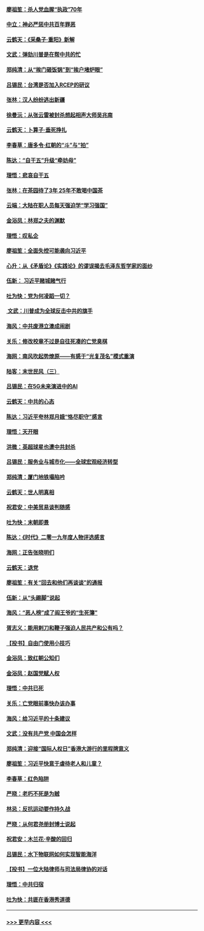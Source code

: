 #### [廖祖笙：杀人党血腥“执政”70年](../pages/nsc993/n11745144.md?t=12270601) 
#### [中立：神必严惩中共百年罪恶](../pages/nsc993/n11744970.md?t=12270601) 
#### [云鹤天：《采桑子‧重阳》新解](../pages/nsc993/n11744948.md?t=12270601) 
#### [文武：弹劾川普是在帮中共的忙](../pages/nsc993/n11744758.md?t=12270601) 
#### [郑纯清：从“挨门砸饭锅”到“挨户堵炉眼”](../pages/nsc993/n11744745.md?t=12270601) 
#### [吕锡民：台湾是否加入RCEP的研议](../pages/nsc993/n11744701.md?t=12270601) 
#### [张林：汉人纷纷逃出新疆](../pages/nsc993/n11743530.md?t=12270601) 
#### [徐曼沅：从张云雷被封杀想起相声大师吴兆南](../pages/nsc993/n11741816.md?t=12270601) 
#### [云鹤天：卜算子‧垂死挣扎](../pages/nsc993/n11739956.md?t=12270601) 
#### [李春草：唐多令‧红朝的“斗”与“拍”](../pages/nsc993/n11739830.md?t=12270601) 
#### [陈达：“自干五”升级“牵妨母”](../pages/nsc993/n11739724.md?t=12270601) 
#### [理悟：悲哀自干五](../pages/nsc993/n11739547.md?t=12270601) 
#### [张林：在茶园待了3年 25年不敢喝中国茶](../pages/nsc993/n11739240.md?t=12270601) 
#### [云端：大陆在职人员每天强迫学“学习强国”](../pages/nsc993/n11738735.md?t=12270601) 
#### [金浴凤：林郑之夫的渊默](../pages/nsc993/n11737735.md?t=12270601) 
#### [理悟：叹私企](../pages/nsc993/n11737715.md?t=12270601) 
#### [廖祖笙：全面失控可能袭向习近平](../pages/nsc993/n11737704.md?t=12270601) 
#### [心升：从《矛盾论》《实践论》的谬误揭去毛泽东哲学家的面纱](../pages/nsc993/n11736962.md?t=12270601) 
#### [伍新： 习近平赌城赌气行](../pages/nsc993/n11736929.md?t=12270601) 
#### [吐为快：党为何凌蹈一切？](../pages/nsc993/n11736915.md?t=12270601) 
#### [ 文武：川普成为全球反击中共的旗手](../pages/nsc993/n11736882.md?t=12270601) 
#### [海风：中共废港立澳成闹剧](../pages/nsc993/n11735857.md?t=12270601) 
#### [关乐：修改校章不过是自往死凑的亡党臭棋](../pages/nsc993/n11735097.md?t=12270601) 
#### [海网：南风吹起势燎原——有感于“光复茂名”模式重演](../pages/nsc993/n11732308.md?t=12270601) 
#### [陆客：末世民风（三）](../pages/nsc993/n11732211.md?t=12270601) 
#### [吕锡民：在5G未来演进中的AI](../pages/nsc993/n11730010.md?t=12270601) 
#### [云鹤天：中共的心态](../pages/nsc993/n11729906.md?t=12270601) 
#### [陈达：习近平夸林郑月娥“恪尽职守”感言](../pages/nsc993/n11729881.md?t=12270601) 
#### [理悟：天开眼](../pages/nsc993/n11729699.md?t=12270601) 
#### [洪微：英超球星也遭中共封杀](../pages/nsc993/n11727243.md?t=12270601) 
#### [吕锡民：服务业与城市化——全球宏观经济转型](../pages/nsc993/n11725845.md?t=12270601) 
#### [郑纯清：厦门地铁塌陷吟](../pages/nsc993/n11725813.md?t=12270601) 
#### [云鹤天：世人明真相](../pages/nsc993/n11725621.md?t=12270601) 
#### [祝君安：中美贸易谈判随感](../pages/nsc993/n11725609.md?t=12270601) 
#### [吐为快：末朝即景](../pages/nsc993/n11723365.md?t=12270601) 
#### [陈达：《时代》二零一九年度人物评选感言](../pages/nsc993/n11723337.md?t=12270601) 
#### [海网：正告张晓明们](../pages/nsc993/n11723228.md?t=12270601) 
#### [云鹤天：退党](../pages/nsc993/n11723056.md?t=12270601) 
#### [廖祖笙：有关“回去和他们再谈谈”的通报](../pages/nsc993/n11722442.md?t=12270601) 
#### [伍新：从“头踢脚”说起](../pages/nsc993/n11722429.md?t=12270601) 
#### [海风：“恶人榜”成了阎王爷的“生死簿”](../pages/nsc993/n11722272.md?t=12270601) 
#### [胥志义：能用剌刀和鞭子强迫人民共产和公有吗？](../pages/nsc993/n11720569.md?t=12270601) 
#### [【投书】自由门使用小技巧](../pages/nsc993/n11720180.md?t=12270601) 
#### [金浴凤：致红朝公知们](../pages/nsc993/n11720563.md?t=12270601) 
#### [金浴凤：赵国党赋人权](../pages/nsc993/n11720533.md?t=12270601) 
#### [理悟：中共已死](../pages/nsc993/n11720233.md?t=12270601) 
#### [关乐：亡党眼前事快办该办事](../pages/nsc993/n11719160.md?t=12270601) 
#### [海风：给习近平的十条建议](../pages/nsc993/n11717616.md?t=12270601) 
#### [文武：没有共产党 中国会怎样](../pages/nsc993/n11717584.md?t=12270601) 
#### [郑纯清：迎接“国际人权日”香港大游行的里程牌意义](../pages/nsc993/n11717417.md?t=12270601) 
#### [廖祖笙：习近平快意于虐待老人和儿童？](../pages/nsc993/n11715313.md?t=12270601) 
#### [李春草：红色陷阱](../pages/nsc993/n11715029.md?t=12270601) 
#### [严晓：老朽不死是为贼](../pages/nsc993/n11712910.md?t=12270601) 
#### [林忌：反抗运动要作持久战](../pages/nsc993/n11712623.md?t=12270601) 
#### [严晓：从何君尧册封博士说起](../pages/nsc993/n11712465.md?t=12270601) 
#### [祝君安：木兰花·辛酸的回归](../pages/nsc993/n11712381.md?t=12270601) 
#### [吕锡民：水下物联网如何实现智能海洋](../pages/nsc993/n11711158.md?t=12270601) 
#### [【投书】一位大陆律师与司法局律协的对话](../pages/nsc993/n11709675.md?t=12270601) 
#### [理悟：中共归宿](../pages/nsc993/n11710059.md?t=12270601) 
#### [吐为快：共匪在香港秀道德](../pages/nsc993/n11709979.md?t=12270601) 

----
#### [ >>> 更早内容 <<< ](../indexes/nsc993-earlier.md)
